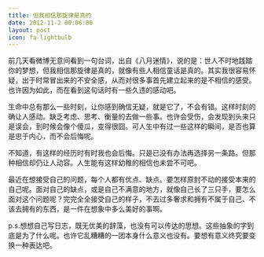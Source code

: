 ```yaml
---
title: 但我相信那旋律是真的
date: 2012-11-2 00:06:00
layout: post
icon: fa-lightbulb
---
```


前几天看微博无意间看到一句台词，出自《八月迷情》，说的是：世人不时地践踏你的梦想，但我相信那旋律是真的，就像有些人相信童话是真的。其实我很容易怀疑，出于时常冒出来的不安全感，从而对很多事首先建立起来的是不相信的感受。也许因为如此，而在看到这句话时有一些久违的感动吧。

生命中总有那么一些时刻，让你感到确信无疑，就是它了，不会有错。这样时刻的确让人感动。缺乏考虑、思考、衡量的去做一些事。也许会受伤，会发现到头来只是误会，到时候会像个傻瓜，变得很囧。可人生中有过一些这样的瞬间，是否也算是忠于内心，而不会后悔呢。

不知道，有这样的经历时有时我也会后悔。只是已没有办法再选择另一条路。但那种相信却仍让人动容。人生能有这样幼稚的相信也未尝不可吧。

最近在想接受自己的问题，每个人都有优点、缺点。要怎样原封不动的接受本来的自己呢。面对自己的缺点，或是自己不满意的地方，就像自己长了三只手，要怎么面对这个问题呢？完完全全接受自己的样子，不去过多奢求和拥有不属于自己、不该去拥有的东西，是一件在想象中多么美好的事啊。

p.s.想想自己写日志，既无优美的辞藻，也没有可以传达的思想。这些抽象的字到底是为了什么呢。也许它乱糟糟的一团本身什么意义也没有。要想有意义终究要变换一种表达吧。
